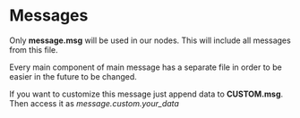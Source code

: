 # Messages

Only **message.msg** will be used in our nodes. This will include all messages from this file.

Every main component of main message has a separate file in order to be easier in the future to be changed.

If you want to customize this message just append data to **CUSTOM.msg**. Then access it as *message.custom.your_data*
